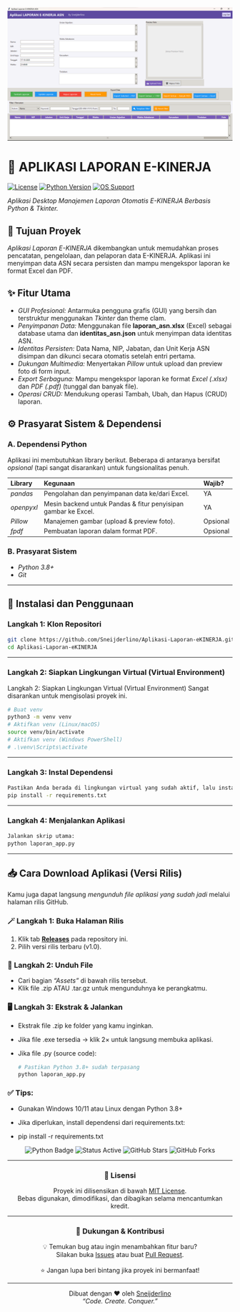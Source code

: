<p align="center">
  <img src="/img/Walpaper.png" alt="" width="900"/>
</p>

# 🏢 APLIKASI LAPORAN E-KINERJA

[![License](https://img.shields.io/github/license/[USER]/[REPO]?style=for-the-badge&color=2ecc71)](LICENSE)
[![Python Version](https://img.shields.io/badge/Python-3.8+-3776AB.svg?style=for-the-badge&logo=python)](https://www.python.org/)
[![OS Support](https://img.shields.io/badge/OS-Windows%20%7C%20Linux%20%7C%20macOS-informational?style=for-the-badge)](https://www.python.org/)

_Aplikasi Desktop Manajemen Laporan Otomatis E-KINERJA Berbasis Python & Tkinter._

## 🎯 Tujuan Proyek

_Aplikasi Laporan E-KINERJA_ dikembangkan untuk memudahkan proses pencatatan, pengelolaan, dan pelaporan data E-KINERJA. Aplikasi ini menyimpan data ASN secara persisten dan mampu mengekspor laporan ke format Excel dan PDF.

## ✨ Fitur Utama

- _GUI Profesional:_ Antarmuka pengguna grafis (GUI) yang bersih dan terstruktur menggunakan _Tkinter_ dan theme clam.
- _Penyimpanan Data:_ Menggunakan file **laporan_asn.xlsx** (Excel) sebagai database utama dan **identitas_asn.json** untuk menyimpan data identitas ASN.
- _Identitas Persisten:_ Data Nama, NIP, Jabatan, dan Unit Kerja ASN disimpan dan dikunci secara otomatis setelah entri pertama.
- _Dukungan Multimedia:_ Menyertakan _Pillow_ untuk upload dan preview foto di form input.
- _Export Serbaguna:_ Mampu mengekspor laporan ke format _Excel (.xlsx)_ dan _PDF (.pdf)_ (tunggal dan banyak file).
- _Operasi CRUD:_ Mendukung operasi Tambah, Ubah, dan Hapus (CRUD) laporan.

## ⚙ Prasyarat Sistem & Dependensi

### A. Dependensi Python

Aplikasi ini membutuhkan library berikut. Beberapa di antaranya bersifat _opsional_ (tapi sangat disarankan) untuk fungsionalitas penuh.

| Library    | Kegunaan                                                       | Wajib?   |
| :--------- | :------------------------------------------------------------- | :------- |
| _pandas_   | Pengolahan dan penyimpanan data ke/dari Excel.                 | YA       |
| _openpyxl_ | Mesin backend untuk Pandas & fitur penyisipan gambar ke Excel. | YA       |
| _Pillow_   | Manajemen gambar (upload & preview foto).                      | Opsional |
| _fpdf_     | Pembuatan laporan dalam format PDF.                            | Opsional |

### B. Prasyarat Sistem

- _Python 3.8+_
- _Git_

---

## 🚀 Instalasi dan Penggunaan

### Langkah 1: Klon Repositori

```bash
git clone https://github.com/Sneijderlino/Aplikasi-Laporan-eKINERJA.git
cd Aplikasi-Laporan-eKINERJA
```

---

### Langkah 2: Siapkan Lingkungan Virtual (Virtual Environment)

Langkah 2: Siapkan Lingkungan Virtual (Virtual Environment)
Sangat disarankan untuk mengisolasi proyek ini.

```bash
# Buat venv
python3 -m venv venv
# Aktifkan venv (Linux/macOS)
source venv/bin/activate
# Aktifkan venv (Windows PowerShell)
# .\venv\Scripts\activate
```

---

### Langkah 3: Instal Dependensi

```bash
Pastikan Anda berada di lingkungan virtual yang sudah aktif, lalu instal semua library:
pip install -r requirements.txt
```

---

### Langkah 4: Menjalankan Aplikasi

```bash
Jalankan skrip utama:
python laporan_app.py
```

---

## 📥 Cara Download Aplikasi (Versi Rilis)

Kamu juga dapat langsung _mengunduh file aplikasi yang sudah jadi_ melalui halaman rilis GitHub.

### 🪄 Langkah 1: Buka Halaman Rilis

1. Klik tab **[Releases](https://github.com/Sneijderlino/Aplikasi-Laporan-eKINERJA/releases)** pada repository ini.
2. Pilih versi rilis terbaru (v1.0).

### 💾 Langkah 2: Unduh File

- Cari bagian _“Assets”_ di bawah rilis tersebut.
- Klik file .zip ATAU .tar.gz untuk mengunduhnya ke perangkatmu.

### 🖥 Langkah 3: Ekstrak & Jalankan

- Ekstrak file .zip ke folder yang kamu inginkan.
- Jika file .exe tersedia → klik 2× untuk langsung membuka aplikasi.
- Jika file .py (source code):

  ```bash
  # Pastikan Python 3.8+ sudah terpasang
  python laporan_app.py

  ```

### ✅ Tips:

- Gunakan Windows 10/11 atau Linux dengan Python 3.8+

- Jika diperlukan, install dependensi dari requirements.txt:
- pip install -r requirements.txt

<p align="center">
  <img src="https://img.shields.io/badge/Made%20with-Python-blue?style=for-the-badge&logo=python" alt="Python Badge"/>
  <img src="https://img.shields.io/badge/Status-Active-success?style=for-the-badge" alt="Status Active"/>
  <img src="https://img.shields.io/github/stars/Sneijderlino/youtube-downloader-pro?style=for-the-badge" alt="GitHub Stars"/>
  <img src="https://img.shields.io/github/forks/Sneijderlino/youtube-downloader-pro?style=for-the-badge" alt="GitHub Forks"/>
</p>

---

<h3 align="center">📜 Lisensi</h3>

<p align="center">
  Proyek ini dilisensikan di bawah <a href="LICENSE">MIT License</a>.<br>
  Bebas digunakan, dimodifikasi, dan dibagikan selama mencantumkan kredit.
</p>

---

<h3 align="center">💬 Dukungan & Kontribusi</h3>

<p align="center">
  💡 Temukan bug atau ingin menambahkan fitur baru?<br>
  Silakan buka <a href="https://github.com/Sneijderlino/Aplikasi-Laporan-eKINERJA/issues">Issues</a> atau buat <a href="https://github.com/Sneijderlino/Aplikasi-Laporan-eKINERJA/pulls">Pull Request</a>.<br><br>
  ⭐ Jangan lupa beri bintang jika proyek ini bermanfaat!
</p>

---

<p align="center">
  Dibuat dengan ❤ oleh <a href="https://www.tiktok.com/@sneijderlino_official?is_from_webapp=1&sender_device=pc">Sneijderlino</a><br>
  <em>“Code. Create. Conquer.”</em>
</p>
